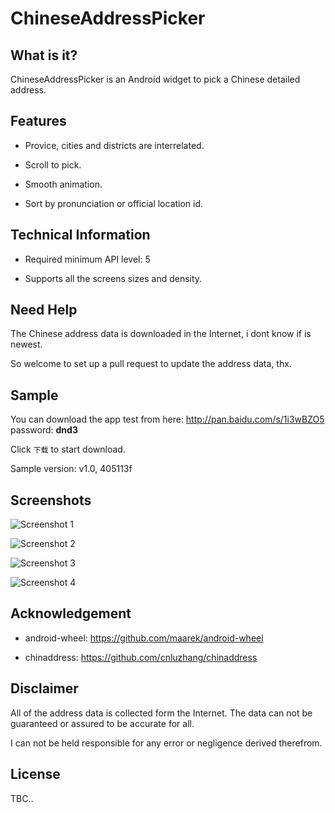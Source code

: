 # ChineseAddressPicker
## What is it?
ChineseAddressPicker is an Android widget to pick a Chinese detailed address.

## Features

* Provice, cities and districts are interrelated.

* Scroll to pick.

* Smooth animation.

* Sort by pronunciation or official location id.

## Technical Information

* Required minimum API level: 5

* Supports all the screens sizes and density.

## Need Help

The Chinese address data is downloaded in the Internet, i dont know if is newest.

So welcome to set up a pull request to update the address data, thx.

## Sample

You can download the app test from here: http://pan.baidu.com/s/1i3wBZO5 password: **dnd3**

Click `下载` to start download.

Sample version: v1.0, 405113f

## Screenshots

![Screenshot 1](https://raw.githubusercontent.com/celerysoft/README/master/ChineseAddressPicker/sc01.png "Screenshot 1")

![Screenshot 2](https://raw.githubusercontent.com/celerysoft/README/master/ChineseAddressPicker/sc02.png "Screenshot 2")

![Screenshot 3](https://raw.githubusercontent.com/celerysoft/README/master/ChineseAddressPicker/sc03.png "Screenshot 3")

![Screenshot 4](https://raw.githubusercontent.com/celerysoft/README/master/ChineseAddressPicker/sc04.png "Screenshot 4")

## Acknowledgement

* android-wheel: https://github.com/maarek/android-wheel

* chinaddress: https://github.com/cnluzhang/chinaddress

## Disclaimer

All of the address data is collected form the Internet. The data can not be guaranteed or assured to be accurate for all.

I can not be held responsible for any error or negligence derived therefrom.

## License

TBC..
